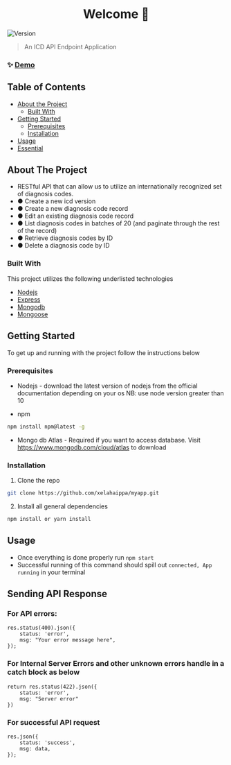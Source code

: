 <h1 align="center">Welcome 👋</h1>
<p>
  <img alt="Version" src="https://img.shields.io/badge/version-1.0.0-blue.svg?cacheSeconds=2592000" />
</p>

> An ICD API Endpoint Application

### ✨ [Demo](https://myapp-bklal.ondigitalocean.app/)

<!-- TABLE OF CONTENTS -->

## Table of Contents

- [About the Project](#about-the-project)
  - [Built With](#built-with)
- [Getting Started](#getting-started)
  - [Prerequisites](#prerequisites)
  - [Installation](#installation)
- [Usage](#usage)
- [Essential](#essential)

## About The Project

- RESTful API that can allow us to utilize an internationally recognized set of diagnosis codes.
- ● Create a new icd version
- ● Create a new diagnosis code record
- ● Edit an existing diagnosis code record
- ● List diagnosis codes in batches of 20 (and paginate through the rest of the record)
- ● Retrieve diagnosis codes by ID
- ● Delete a diagnosis code by ID

### Built With

This project utilizes the following underlisted technologies

- [Nodejs](https://nodejs.org/en/)
- [Express](https://expressjs.com/)
- [Mongodb](https://www.mongodb.com/)
- [Mongoose](https://mongoosejs.com/)

<!-- GETTING STARTED -->

## Getting Started

To get up and running with the project follow the instructions below

### Prerequisites

- Nodejs - download the latest version of nodejs from the official documentation depending on your os
  NB: use node version greater than 10

- npm

```sh
npm install npm@latest -g
```

- Mongo db Atlas - Required if you want to access database. Visit https://www.mongodb.com/cloud/atlas to download
### Installation

1. Clone the repo

```sh
git clone https://github.com/xelahaippa/myapp.git
```

2. Install all general dependencies

```sh
npm install or yarn install
```

## Usage

- Once everything is done properly run `npm start`
- Successful running of this command should spill out `connected, App running` in your terminal

## Sending API Response

### For API errors:

```JS
res.status(400).json({
    status: 'error',
    msg: "Your error message here",
});
```

### For Internal Server Errors and other unknown errors handle in a catch block as below

```JS
return res.status(422).json({
    status: 'error',
    msg: "Server error"
})
```

### For successful API request

```JS
res.json({
    status: 'success',
    msg: data,
});
```
